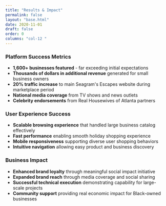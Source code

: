 ```yaml
---
title: "Results & Impact"
permalink: false
layout: "base.html"
date: 2020-11-01
draft: false
order: 0
columns: "col-12 "
---
```

<div class="container lg  gap-1">
<div class="col col-12 col-12 lg-9  mb-2">

### Platform Success Metrics
- **1,600+ businesses featured** - far exceeding initial expectations
- **Thousands of dollars in additional revenue** generated for small business owners
- **20% traffic increase** to main Seagram's Escapes website during marketplace period
- **National media coverage** from TV shows and news outlets
- **Celebrity endorsements** from Real Housewives of Atlanta partners

### User Experience Success
- **Scalable browsing experience** that handled large business catalog effectively
- **Fast performance** enabling smooth holiday shopping experience
- **Mobile responsiveness** supporting diverse user shopping behaviors
- **Intuitive navigation** allowing easy product and business discovery

### Business Impact
- **Enhanced brand loyalty** through meaningful social impact initiative
- **Expanded brand reach** through media coverage and social sharing
- **Successful technical execution** demonstrating capability for large-scale projects
- **Community support** providing real economic impact for Black-owned businesses
</div>
</div>
